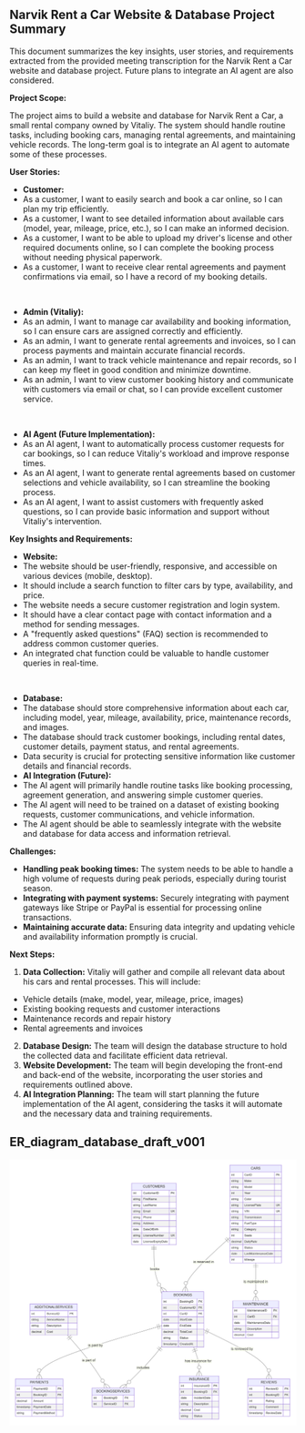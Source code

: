 ## Narvik Rent a Car Website & Database Project Summary

This document summarizes the key insights, user stories, and requirements extracted from the provided meeting transcription for the Narvik Rent a Car website and database project. Future plans to integrate an AI agent are also considered.

**Project Scope:**

The project aims to build a website and database for Narvik Rent a Car, a small rental company owned by Vitaliy. The system should handle routine tasks, including booking cars, managing rental agreements, and maintaining vehicle records. The long-term goal is to integrate an AI agent to automate some of these processes.

**User Stories:**

* **Customer:**
* As a customer, I want to easily search and book a car online, so I can plan my trip efficiently.
* As a customer, I want to see detailed information about available cars (model, year, mileage, price, etc.), so I can make an informed decision.
* As a customer, I want to be able to upload my driver's license and other required documents online, so I can complete the booking process without needing physical paperwork.
* As a customer, I want to receive clear rental agreements and payment confirmations via email, so I have a record of my booking details.
<br>

* **Admin (Vitaliy):**
* As an admin, I want to manage car availability and booking information, so I can ensure cars are assigned correctly and efficiently.
* As an admin, I want to generate rental agreements and invoices, so I can process payments and maintain accurate financial records.
* As an admin, I want to track vehicle maintenance and repair records, so I can keep my fleet in good condition and minimize downtime.
* As an admin, I want to view customer booking history and communicate with customers via email or chat, so I can provide excellent customer service.
<br>
 
* **AI Agent (Future Implementation):**
* As an AI agent, I want to automatically process customer requests for car bookings, so I can reduce Vitaliy's workload and improve response times.
* As an AI agent, I want to generate rental agreements based on customer selections and vehicle availability, so I can streamline the booking process.
* As an AI agent, I want to assist customers with frequently asked questions, so I can provide basic information and support without Vitaliy's intervention.

**Key Insights and Requirements:**

* **Website:**
* The website should be user-friendly, responsive, and accessible on various devices (mobile, desktop).
* It should include a search function to filter cars by type, availability, and price.
* The website needs a secure customer registration and login system.
* It should have a clear contact page with contact information and a method for sending messages.
* A "frequently asked questions" (FAQ) section is recommended to address common customer queries.
* An integrated chat function could be valuable to handle customer queries in real-time.
<br>

* **Database:**
* The database should store comprehensive information about each car, including model, year, mileage, availability, price, maintenance records, and images.
* The database should track customer bookings, including rental dates, customer details, payment status, and rental agreements.
* Data security is crucial for protecting sensitive information like customer details and financial records.
* **AI Integration (Future):**
* The AI agent will primarily handle routine tasks like booking processing, agreement generation, and answering simple customer queries.
* The AI agent will need to be trained on a dataset of existing booking requests, customer communications, and vehicle information.
* The AI agent should be able to seamlessly integrate with the website and database for data access and information retrieval.

**Challenges:**

* **Handling peak booking times:** The system needs to be able to handle a high volume of requests during peak periods, especially during tourist season.
* **Integrating with payment systems:** Securely integrating with payment gateways like Stripe or PayPal is essential for processing online transactions.
* **Maintaining accurate data:** Ensuring data integrity and updating vehicle and availability information promptly is crucial.

**Next Steps:**

1. **Data Collection:** Vitaliy will gather and compile all relevant data about his cars and rental processes. This will include:
* Vehicle details (make, model, year, mileage, price, images)
* Existing booking requests and customer interactions
* Maintenance records and repair history
* Rental agreements and invoices
2. **Database Design:** The team will design the database structure to hold the collected data and facilitate efficient data retrieval.
3. **Website Development:** The team will begin developing the front-end and back-end of the website, incorporating the user stories and requirements outlined above.
4. **AI Integration Planning:** The team will start planning the future implementation of the AI agent, considering the tasks it will automate and the necessary data and training requirements.


## ER_diagram_database_draft_v001
![ER_diagram_database_draft_v001](ER_diagram_database_draft_v001.png)

